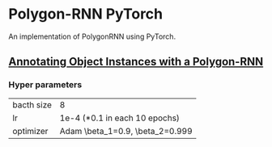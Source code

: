 # Polygon-RNN PyTorch

An implementation of PolygonRNN using PyTorch.

## [Annotating Object Instances with a Polygon-RNN](https://arxiv.org/abs/1704.05548)


### Hyper parameters

|  |  |
|--|--|
| bacth size | 8    |
| lr         | 1e-4 (*0.1 in each 10 epochs) |
| optimizer  |  Adam \beta_1=0.9, \beta_2=0.999 |
